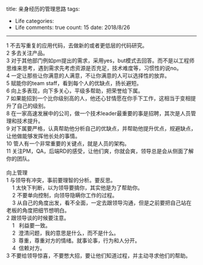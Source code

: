 title: 亲身经历的管理思路
tags: 
  - Life
categories: 
  - Life
comments: true
count: 15
date: 2018/8/26
---
  <div yne-bulb-block="paragraph" style="white-space: pre-wrap;">1&nbsp;不去写重复的应用代码，去做新的或者更低层的代码研究。</div><div yne-bulb-block="paragraph" style="white-space: pre-wrap;">2&nbsp;多去关注产品。</div><div yne-bulb-block="paragraph" style="white-space: pre-wrap;">3&nbsp;对于其他部门例如pm提出的需求，采用yes，but模式去回答。而不是以工程师思维来思考，遇到需求先考虑资源是否充足，技术难度等，习惯性的说no。</div><div yne-bulb-block="paragraph" style="white-space: pre-wrap;">4&nbsp;一定让那些让你满意的人满意，不让你满意的人可以选择性的放弃。</div><div yne-bulb-block="paragraph" style="white-space: pre-wrap;">5&nbsp;赋能你的team&nbsp;staff，看到每个人的优缺点，扬长避短。</div><div yne-bulb-block="paragraph" style="white-space: pre-wrap;">6&nbsp;向上多表现，向下多关心，平级多帮助，把荣誉给下属。</div><div yne-bulb-block="paragraph" style="white-space: pre-wrap;">7&nbsp;如果能招到一个比你级别高的人，他还心甘情愿在你手下工作，这相当于变相提升了自己的级别。</div><div yne-bulb-block="paragraph" style="white-space: pre-wrap;">8&nbsp;在一家高速发展中的公司，做一个技术leader最重要的事是招聘，其次是人员管理和技术提升。</div><div yne-bulb-block="paragraph" style="white-space: pre-wrap;">9&nbsp;对下属要严格，认真帮助他分析自己的优缺点，并帮助他提升优点，规避缺点，让他做能够发挥他长处的事情。</div><div yne-bulb-block="paragraph" style="white-space: pre-wrap;">10&nbsp;管人有一个非常重要的关键点，就是人员的架构。</div><div yne-bulb-block="paragraph" style="white-space: pre-wrap;">11&nbsp;关注PM，QA，后端RD的感受，让他们爽，你就会爽，领导总是会从侧面了解你的团队。</div><div yne-bulb-block="paragraph" style="white-space: pre-wrap;"><br></div><div yne-bulb-block="paragraph" style="white-space: pre-wrap;">向上管理</div><div yne-bulb-block="paragraph" style="white-space: pre-wrap;">1&nbsp;与领导有冲突，事前要理智的分析。要反思。</div><div yne-bulb-block="paragraph" style="white-space: pre-wrap;">&nbsp;&nbsp;&nbsp;&nbsp;1&nbsp;太快下判断，以为领导要搞你，其实他是为了帮助你。</div><div yne-bulb-block="paragraph" style="white-space: pre-wrap;">&nbsp;&nbsp;&nbsp;&nbsp;2&nbsp;不要单向控制，向领导隐瞒你工作的过程。</div><div yne-bulb-block="paragraph" style="white-space: pre-wrap;">&nbsp;&nbsp;&nbsp;&nbsp;3&nbsp;从自己的角度出发，看不全面，一定去跟领导沟通，但是之前要把自己站在老板的角度把细节想明白。</div><div yne-bulb-block="paragraph" style="white-space: pre-wrap;">2&nbsp;跟领导谈的时候要注意。</div><div yne-bulb-block="paragraph" style="white-space: pre-wrap;">&nbsp;&nbsp;&nbsp;&nbsp;1&nbsp;&nbsp;&nbsp;利益要一致。</div><div yne-bulb-block="paragraph" style="white-space: pre-wrap;">&nbsp;&nbsp;&nbsp;&nbsp;2&nbsp;&nbsp;澄清问题，我的意思是什么，而不是什么。</div><div yne-bulb-block="paragraph" style="white-space: pre-wrap;">&nbsp;&nbsp;&nbsp;&nbsp;3&nbsp;&nbsp;尊重，尊重对方的情绪。就事论事，行为和人分开。</div><div yne-bulb-block="paragraph" style="white-space: pre-wrap;">&nbsp;&nbsp;&nbsp;&nbsp;4&nbsp;&nbsp;信赖对方。</div><div yne-bulb-block="paragraph" style="white-space: pre-wrap;">3&nbsp;不要给领导惊喜，不要憋大招，要让他们知道过程，并主动寻求他们的帮助。</div><div yne-bulb-block="paragraph" style="white-space: pre-wrap;">&nbsp;&nbsp;&nbsp;&nbsp;<br></div><div yne-bulb-block="paragraph" style="white-space: pre-wrap;"><br></div><div yne-bulb-block="paragraph" style="white-space: pre-wrap;"><br></div><div yne-bulb-block="paragraph" style="white-space: pre-wrap;"><br></div>